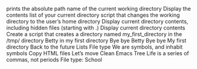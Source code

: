 prints the absolute path name of the current working directory
Display the contents list of your current directory
script that changes the working directory to the user’s home directory
Display current directory contents, including hidden files (starting with .)
Display current directory contents
Create a script that creates a directory named my_first_directory in the /tmp/ directory
Betty in my first directory
Bye bye Betty
Bye bye My first directory
Back to the future
Lists
File type
We are symbols, and inhabit symbols
Copy HTML files
Let’s move
Clean Emacs
Tree
Life is a series of commas, not periods
File type: School
